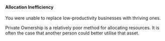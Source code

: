 #### Allocation Inefficiency

You were unable to replace low-productivity businesses with thriving ones.

Private Ownership is a relatively poor method for allocating resources. It is often the case that another person could better utilise that asset.
